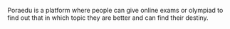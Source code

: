 Poraedu is a platform where people can give online exams or olympiad to find out that in which topic they are better and can find their destiny.
